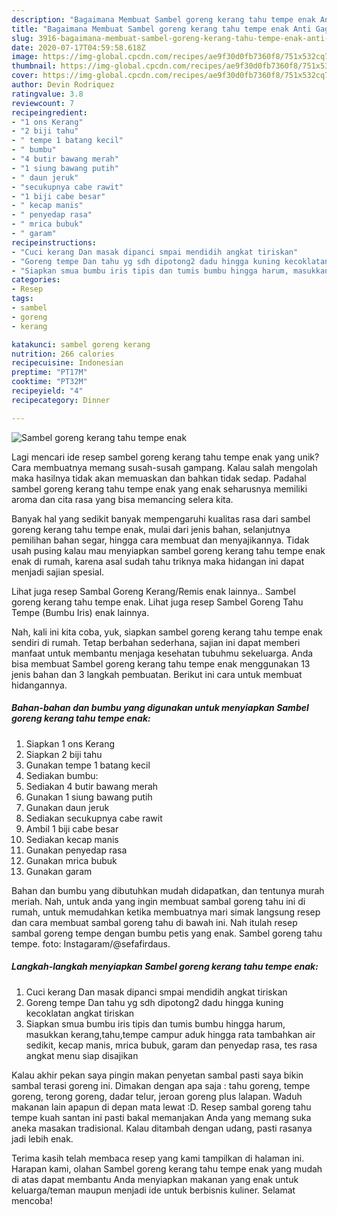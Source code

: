 ```yaml
---
description: "Bagaimana Membuat Sambel goreng kerang tahu tempe enak Anti Gagal"
title: "Bagaimana Membuat Sambel goreng kerang tahu tempe enak Anti Gagal"
slug: 3916-bagaimana-membuat-sambel-goreng-kerang-tahu-tempe-enak-anti-gagal
date: 2020-07-17T04:59:58.618Z
image: https://img-global.cpcdn.com/recipes/ae9f30d0fb7360f8/751x532cq70/sambel-goreng-kerang-tahu-tempe-enak-foto-resep-utama.jpg
thumbnail: https://img-global.cpcdn.com/recipes/ae9f30d0fb7360f8/751x532cq70/sambel-goreng-kerang-tahu-tempe-enak-foto-resep-utama.jpg
cover: https://img-global.cpcdn.com/recipes/ae9f30d0fb7360f8/751x532cq70/sambel-goreng-kerang-tahu-tempe-enak-foto-resep-utama.jpg
author: Devin Rodriquez
ratingvalue: 3.8
reviewcount: 7
recipeingredient:
- "1 ons Kerang"
- "2 biji tahu"
- " tempe 1 batang kecil"
- " bumbu"
- "4 butir bawang merah"
- "1 siung bawang putih"
- " daun jeruk"
- "secukupnya cabe rawit"
- "1 biji cabe besar"
- " kecap manis"
- " penyedap rasa"
- " mrica bubuk"
- " garam"
recipeinstructions:
- "Cuci kerang Dan masak dipanci smpai mendidih angkat tiriskan"
- "Goreng tempe Dan tahu yg sdh dipotong2 dadu hingga kuning kecoklatan angkat tiriskan"
- "Siapkan smua bumbu iris tipis dan tumis bumbu hingga harum, masukkan kerang,tahu,tempe campur aduk hingga rata tambahkan air sedikit, kecap manis, mrica bubuk, garam dan penyedap rasa, tes rasa angkat menu siap disajikan"
categories:
- Resep
tags:
- sambel
- goreng
- kerang

katakunci: sambel goreng kerang 
nutrition: 266 calories
recipecuisine: Indonesian
preptime: "PT17M"
cooktime: "PT32M"
recipeyield: "4"
recipecategory: Dinner

---
```



![Sambel goreng kerang tahu tempe enak](https://img-global.cpcdn.com/recipes/ae9f30d0fb7360f8/751x532cq70/sambel-goreng-kerang-tahu-tempe-enak-foto-resep-utama.jpg)

Lagi mencari ide resep sambel goreng kerang tahu tempe enak yang unik? Cara membuatnya memang susah-susah gampang. Kalau salah mengolah maka hasilnya tidak akan memuaskan dan bahkan tidak sedap. Padahal sambel goreng kerang tahu tempe enak yang enak seharusnya memiliki aroma dan cita rasa yang bisa memancing selera kita.

Banyak hal yang sedikit banyak mempengaruhi kualitas rasa dari sambel goreng kerang tahu tempe enak, mulai dari jenis bahan, selanjutnya pemilihan bahan segar, hingga cara membuat dan menyajikannya. Tidak usah pusing kalau mau menyiapkan sambel goreng kerang tahu tempe enak enak di rumah, karena asal sudah tahu triknya maka hidangan ini dapat menjadi sajian spesial.

Lihat juga resep Sambal Goreng Kerang/Remis enak lainnya.. Sambel goreng kerang tahu tempe enak. Lihat juga resep Sambel Goreng Tahu Tempe (Bumbu Iris) enak lainnya.


Nah, kali ini kita coba, yuk, siapkan sambel goreng kerang tahu tempe enak sendiri di rumah. Tetap berbahan sederhana, sajian ini dapat memberi manfaat untuk membantu menjaga kesehatan tubuhmu sekeluarga. Anda bisa membuat Sambel goreng kerang tahu tempe enak menggunakan 13 jenis bahan dan 3 langkah pembuatan. Berikut ini cara untuk membuat hidangannya.

<!--inarticleads1-->

##### Bahan-bahan dan bumbu yang digunakan untuk menyiapkan Sambel goreng kerang tahu tempe enak:

1. Siapkan 1 ons Kerang
1. Siapkan 2 biji tahu
1. Gunakan  tempe 1 batang kecil
1. Sediakan  bumbu:
1. Sediakan 4 butir bawang merah
1. Gunakan 1 siung bawang putih
1. Gunakan  daun jeruk
1. Sediakan secukupnya cabe rawit
1. Ambil 1 biji cabe besar
1. Sediakan  kecap manis
1. Gunakan  penyedap rasa
1. Gunakan  mrica bubuk
1. Gunakan  garam


Bahan dan bumbu yang dibutuhkan mudah didapatkan, dan tentunya murah meriah. Nah, untuk anda yang ingin membuat sambal goreng tahu ini di rumah, untuk memudahkan ketika membuatnya mari simak langsung resep dan cara membuat sambal goreng tahu di bawah ini. Nah itulah resep sambal goreng tempe dengan bumbu petis yang enak. Sambel goreng tahu tempe. foto: Instagaram/@sefafirdaus. 

<!--inarticleads2-->

##### Langkah-langkah menyiapkan Sambel goreng kerang tahu tempe enak:

1. Cuci kerang Dan masak dipanci smpai mendidih angkat tiriskan
1. Goreng tempe Dan tahu yg sdh dipotong2 dadu hingga kuning kecoklatan angkat tiriskan
1. Siapkan smua bumbu iris tipis dan tumis bumbu hingga harum, masukkan kerang,tahu,tempe campur aduk hingga rata tambahkan air sedikit, kecap manis, mrica bubuk, garam dan penyedap rasa, tes rasa angkat menu siap disajikan


Kalau akhir pekan saya pingin makan penyetan sambal pasti saya bikin sambal terasi goreng ini. Dimakan dengan apa saja : tahu goreng, tempe goreng, terong goreng, dadar telur, jeroan goreng plus lalapan. Waduh makanan lain apapun di depan mata lewat :D. Resep sambal goreng tahu tempe kuah santan ini pasti bakal memanjakan Anda yang memang suka aneka masakan tradisional. Kalau ditambah dengan udang, pasti rasanya jadi lebih enak. 

Terima kasih telah membaca resep yang kami tampilkan di halaman ini. Harapan kami, olahan Sambel goreng kerang tahu tempe enak yang mudah di atas dapat membantu Anda menyiapkan makanan yang enak untuk keluarga/teman maupun menjadi ide untuk berbisnis kuliner. Selamat mencoba!
